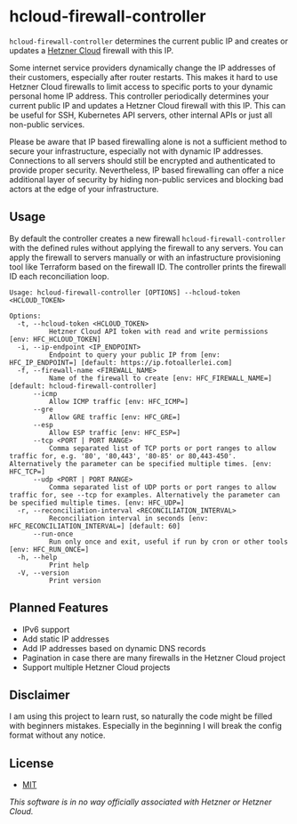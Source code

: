 # hcloud-firewall-controller

`hcloud-firewall-controller` determines the current public IP and creates or updates a [Hetzner Cloud](https://www.hetzner.com/cloud) firewall with this IP.

Some internet service providers dynamically change the IP addresses of their customers, especially after router restarts. This makes it hard to use Hetzner Cloud firewalls to limit access to specific ports to your dynamic personal home IP address. This controller periodically determines your current public IP and updates a Hetzner Cloud firewall with this IP. This can be useful for SSH, Kubernetes API servers, other internal APIs or just all non-public services.

Please be aware that IP based firewalling alone is not a sufficient method to secure your infrastructure, especially not with dynamic IP addresses. Connections to all servers should still be encrypted and authenticated to provide proper security. Nevertheless, IP based firewalling can offer a nice additional layer of security by hiding non-public services and blocking bad actors at the edge of your infrastructure.

## Usage
By default the controller creates a new firewall `hcloud-firewall-controller` with the defined rules without applying the firewall to any servers. You can apply the firewall to servers manually or with an infastructure provisioning tool like Terraform based on the firewall ID. The controller prints the firewall ID each reconciliation loop.

```
Usage: hcloud-firewall-controller [OPTIONS] --hcloud-token <HCLOUD_TOKEN>

Options:
  -t, --hcloud-token <HCLOUD_TOKEN>
          Hetzner Cloud API token with read and write permissions [env: HFC_HCLOUD_TOKEN]
  -i, --ip-endpoint <IP_ENDPOINT>
          Endpoint to query your public IP from [env: HFC_IP_ENDPOINT=] [default: https://ip.fotoallerlei.com]
  -f, --firewall-name <FIREWALL_NAME>
          Name of the firewall to create [env: HFC_FIREWALL_NAME=] [default: hcloud-firewall-controller]
      --icmp
          Allow ICMP traffic [env: HFC_ICMP=]
      --gre
          Allow GRE traffic [env: HFC_GRE=]
      --esp
          Allow ESP traffic [env: HFC_ESP=]
      --tcp <PORT | PORT RANGE>
          Comma separated list of TCP ports or port ranges to allow traffic for, e.g. '80', '80,443', '80-85' or 80,443-450'. Alternatively the parameter can be specified multiple times. [env: HFC_TCP=]
      --udp <PORT | PORT RANGE>
          Comma separated list of UDP ports or port ranges to allow traffic for, see --tcp for examples. Alternatively the parameter can be specified multiple times. [env: HFC_UDP=]
  -r, --reconciliation-interval <RECONCILIATION_INTERVAL>
          Reconciliation interval in seconds [env: HFC_RECONCILIATION_INTERVAL=] [default: 60]
      --run-once
          Run only once and exit, useful if run by cron or other tools [env: HFC_RUN_ONCE=]
  -h, --help
          Print help
  -V, --version
          Print version
```

## Planned Features
- IPv6 support
- Add static IP addresses
- Add IP addresses based on dynamic DNS records
- Pagination in case there are many firewalls in the Hetzner Cloud project
- Support multiple Hetzner Cloud projects

## Disclaimer
I am using this project to learn rust, so naturally the code might be filled with beginners mistakes. Especially in the beginning I will break the config format without any notice.

## License
- [MIT](./LICENSE)

_This software is in no way officially associated with Hetzner or Hetzner Cloud._
